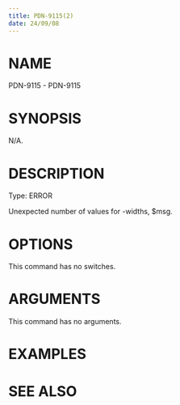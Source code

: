 ```yaml
---
title: PDN-9115(2)
date: 24/09/08
---
```


# NAME

PDN-9115 - PDN-9115

# SYNOPSIS

N/A.

# DESCRIPTION

Type: ERROR

Unexpected number of values for -widths, $msg.

# OPTIONS

This command has no switches.

# ARGUMENTS

This command has no arguments.

# EXAMPLES

# SEE ALSO

